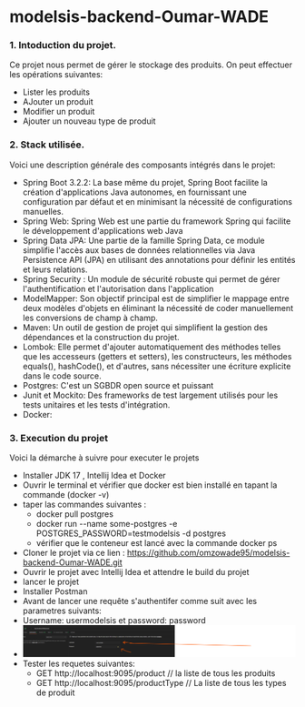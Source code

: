 # modelsis-backend-Oumar-WADE
### 1. Intoduction du projet.

Ce projet nous permet de gérer le stockage des produits. On peut effectuer les opérations suivantes:
        
- Lister les produits
- AJouter un produit
- Modifier un produit
- Ajouter un nouveau type de produit

### 2. Stack utilisée.

Voici une description générale des composants intégrés dans le projet:

- Spring Boot 3.2.2:  La base même du projet, Spring Boot facilite la création d'applications Java autonomes, en fournissant une configuration par défaut et en minimisant la nécessité de configurations manuelles.
- Spring Web: Spring Web est une partie du framework Spring qui facilite le développement d'applications web Java 
- Spring Data JPA:  Une partie de la famille Spring Data, ce module simplifie l'accès aux bases de données relationnelles via Java Persistence API (JPA) en utilisant des annotations pour définir les entités et leurs relations.
- Spring Security : Un module de sécurité robuste qui permet de gérer l'authentification et l'autorisation dans l'application
- ModelMapper:  Son objectif principal est de simplifier le mappage entre deux modèles d'objets en éliminant la nécessité de coder manuellement les conversions de champ à champ.
- Maven: Un outil de gestion de projet qui simplifient la gestion des dépendances et la construction du projet.
- Lombok: Elle permet d'ajouter automatiquement des méthodes telles que les accesseurs (getters et setters), les constructeurs, les méthodes equals(), hashCode(), et d'autres, sans nécessiter une écriture explicite dans le code source.
- Postgres: C'est un SGBDR open source et  puissant
- Junit et Mockito: Des frameworks de test largement utilisés pour les tests unitaires et les tests d'intégration.
- Docker: 

### 3. Execution du projet

Voici la démarche à suivre pour executer le projets 

- Installer JDK 17 , Intellij Idea et Docker
- Ouvrir le terminal et vérifier que docker est bien installé en tapant la commande (docker -v)
- taper las commandes suivantes : 
  - docker pull postgres
  - docker run --name some-postgres -e POSTGRES_PASSWORD=testmodelsis -d postgres
  - vérifier que le conteneur est lancé avec la commande docker ps
- Cloner le projet via ce lien : https://github.com/omzowade95/modelsis-backend-Oumar-WADE.git
- Ouvrir le projet avec Intellij Idea et attendre le build du projet
- lancer le projet
- Installer Postman 
- Avant de lancer une requête s'authentifer comme suit avec les parametres suivants:
- Username: usermodelsis et password: password
- ![img.png](img.png)
- Tester les requetes suivantes:
  - GET http://localhost:9095/product // la liste de tous les produits
  - GET http://localhost:9095/productType // La liste de tous les types de produit

  